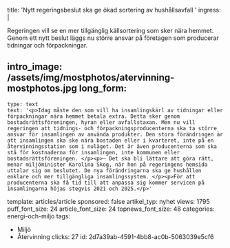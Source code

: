 title: 'Nytt regeringsbeslut ska ge ökad sortering av hushållsavfall '
ingress: |
  <p>Regeringen vill se en mer tillgänglig källsortering som sker nära hemmet. Genom ett nytt beslut läggs nu större ansvar på företagen som producerar tidningar och förpackningar.
  </p>
  
intro_image: /assets/img/mostphotos/atervinning-mostphotos.jpg
long_form:
  -
    type: text
    text: '<p>Idag måste den som vill ha insamlingskärl av tidningar eller förpackningar nära hemmet betala extra. Detta sker genom bostadsrättsföreningen, hyran eller avfallstaxan. Men nu vill regeringen att tidnings- och förpackningsproducenterna ska ta större ansvar för insamlingen av använda produkter. Den stora förändringen är att insamlingen ska ske nära bostaden eller i kvarteret, inte på en återvinningsstation som i nuläget. Det är även producenterna som ska stå för kostnaderna för insamlingen, inte kommunen eller bostadsrättsföreningen. </p><p>– Det ska bli lättare att göra rätt, menar miljöminister Karolina Skog, när hon på regeringens hemsida uttalar sig om beslutet. De nya förändringarna ska ge hushållen enklare och mer tillgängliga insamlingssystem. </p><p>För att producenterna ska få tid till att anpassa sig kommer servicen på insamlingarna höjas stegvis 2021 och 2025.</p>'
template: articles/article
sponsored: false
artikel_typ: nyhet
views: 1795
puff_font_size: 24
article_font_size: 24
topnews_font_size: 48
categories: energi-och-miljo
tags:
  - Miljö
  - Återvinning
clicks: 27
id: 2d7a39ab-4591-4bb8-ac0b-5063039e5cf6
